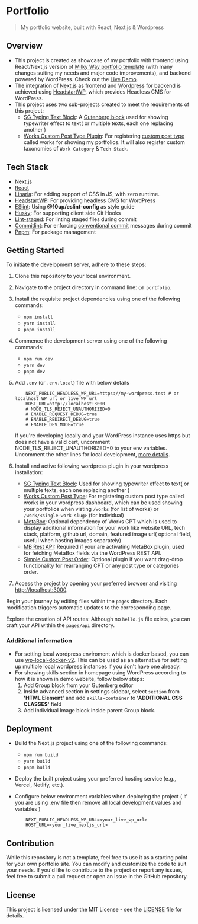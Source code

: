 # Portfolio

> My portfolio website, built with React, Next.js &amp; Wordpress

## Overview

* This project is created as showcase of my portfolio with frontend using React/Next.js version of [Milky Way portfolio template](https://github.com/ttomczak3/Milky-Way) (with many changes suiting my needs and major code improvements), and backend powered by WordPress. Check out the [Live Demo](https://stephin-gasper.vercel.app/).
* The integration of [Next.js](https://nextjs.org/) as frontend and [Wordpress](https://wordpress.org/) for backend is achieved using [HeadstartWP](https://github.com/10up/headstartwp), which provides Headless CMS for WordPress.
* This project uses two sub-projects created to meet the requirements of this project:
    * [SG Typing Text Block](https://github.com/stephin-gasper/sg-typing-text-block): A [Gutenberg block](https://wordpress.org/blocks/) used for showing typewriter effect to text( or multiple texts, each one replacing another )
    * [Works Custom Post Type Plugin](https://github.com/stephin-gasper/works-cpt): For registering [custom post type](https://developer.wordpress.org/plugins/post-types/registering-custom-post-types/) called works for showing my portfolios. It will also register custom taxonomies of `Work Category` & `Tech Stack`.

## Tech Stack

* [Next.js](https://nextjs.org/)
* [React](https://github.com/facebook/react)
* [Linaria](https://github.com/callstack/linaria): For adding support of CSS in JS, with zero runtime.
* [HeadstartWP](https://github.com/10up/headstartwp): For providing headless CMS for WordPress
* [ESlint](https://github.com/eslint/eslint): Using **@10up/eslint-config** as style guide
* [Husky](https://typicode.github.io/husky/): For supporting client side Git Hooks
* [Lint-staged](https://github.com/lint-staged/lint-staged): For linting staged files during commit
* [Commitlint](https://commitlint.js.org): For enforcing [conventional commit](https://www.conventionalcommits.org) messages during commit
* [Pnpm](https://pnpm.io/): For package management

## Getting Started

To initiate the development server, adhere to these steps:

1. Clone this repository to your local environment.
2. Navigate to the project directory in command line: `cd portfolio`.
3. Install the requisite project dependencies using one of the following commands:
   * `npm install`
   * `yarn install`
   * `pnpm install`
4. Commence the development server using one of the following commands:
   * `npm run dev`
   * `yarn dev`
   * `pnpm dev`
5. Add `.env`  (or `.env.local`) file with below details

    ```
        NEXT_PUBLIC_HEADLESS_WP_URL=https://my-wordpress.test # or localhost WP url or live WP url
        HOST_URL=http://localhost:3000
        # NODE_TLS_REJECT_UNAUTHORIZED=0
        # ENABLE_REQUEST_DEBUG=true
        # ENABLE_REDIRECT_DEBUG=true
        # ENABLE_DEV_MODE=true
    ```

    If you're developing locally and your WordPress instance uses https but does not have a valid cert, uncomment NODE_TLS_REJECT_UNAUTHORIZED=0 to your env variables.
    Uncomment the other lines for local development, [more details](https://headstartwp.10up.com/docs/learn/getting-started/setting-up-manually/).
6. Install and active following wordpress plugin in your wordpress installation:
    * [SG Typing Text Block](https://github.com/stephin-gasper/sg-typing-text-block): Used for showing typewriter effect to text( or multiple texts, each one replacing another )
    * [Works Custom Post Type](https://github.com/stephin-gasper/works-cpt): For registering custom post type called works in your wordpress dashboard, which can be used showing your portfolios when visting `/works` (for list of works) or `/work/<single-work-slug>` (for individual)
    * [MetaBox](https://wordpress.org/plugins/meta-box/): Optional dependency of Works CPT which is used to display additional information for your work like website URL, tech stack, platform, github url, domain, featured image url( optional field, useful when hosting images separately)
    * [MB Rest API](https://wordpress.org/plugins/mb-rest-api/): Required if your are activating MetaBox plugin, used for fetching MetaBox fields via the WordPress REST API.
    * [Simple Custom Post Order](https://wordpress.org/plugins/simple-custom-post-order/): Optional plugin if you want drag-drop functionality for rearranging CPT or any post type or categories order.

7. Access the project by opening your preferred browser and visiting <http://localhost:3000>.

Begin your journey by editing files within the `pages` directory. Each modification triggers automatic updates to the corresponding page.

Explore the creation of API routes: Although no `hello.js` file exists, you can craft your API within the `pages/api` directory.

### Additional information

* For setting local wordpress enviroment which is docker based, you can use [wp-local-docker-v2](https://github.com/10up/wp-local-docker-v2). This can be used as an alternative for setting up multiple local wordpress instances if you don't have one already.
* For showing skills section in homepage using WordPress according to how it is shown in demo website, follow below steps:
    1. Add Group block from your Gutenberg editor
    2. Inside advanced section in settings sidebar, select `section` from **'HTML Element'** and add `skills-container` to **'ADDITIONAL CSS CLASSES'** field
    3. Add individual Image block inside parent Group block.

## Deployment

* Build the Next.js project using one of the following commands:
  * `npm run build`
  * `yarn build`
  * `pnpm build`
* Deploy the built project using your preferred hosting service (e.g., Vercel, Netlify, etc.).
* Configure below environment variables when deploying the project ( if you are using .env file then remove all local development values and variables )

    ```
        NEXT_PUBLIC_HEADLESS_WP_URL=<your_live_wp_url>
        HOST_URL=<your_live_nextjs_url>
    ```

## Contribution

While this repository is not a template, feel free to use it as a starting point for your own portfolio site. You can modify and customize the code to suit your needs. If you'd like to contribute to the project or report any issues, feel free to submit a pull request or open an issue in the GitHub repository.

## License

This project is licensed under the MIT License - see the [LICENSE](LICENSE) file for details.
